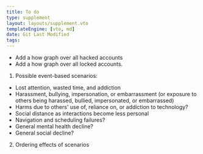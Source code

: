 ```yaml
---
title: To do
type: supplement
layout: layouts/supplement.vto
templateEngine: [vto, md]
date: Git Last Modified
tags:
---
```



 - Add a how graph over all hacked accounts
 - Add a how graph over all locked accounts.

1. Possible event-based scenarios:
 - Lost attention, wasted time, and addiction
 - Harassment, bullying, impersonation, or embarrassment (or exposure to others being harassed, bullied, impersonated, or embarrassed)
 - Harms due to others' use of, reliance on, or addiction to technology?
 - Social distance as interactions become less personal
 - Navigation and scheduling failures?
 - General mental health decline?
 - General social decline?

2. Ordering effects of scenarios